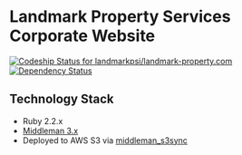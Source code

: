 # Landmark Property Services Corporate Website
[ ![Codeship Status for landmarkpsi/landmark-property.com](https://codeship.com/projects/c3a88900-3fd1-0133-214c-360ac7489bcc/status?branch=master)](https://codeship.com/projects/103267)
[![Dependency Status](https://gemnasium.com/landmarkpsi/landmark-property.com.svg)](https://gemnasium.com/landmarkpsi/landmark-property.com)

## Technology Stack
* Ruby 2.2.x
* [Middleman 3.x](https://middlemanapp.com/)
* Deployed to AWS S3 via [middleman_s3sync](https://github.com/fredjean/middleman-s3_sync)
